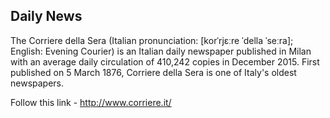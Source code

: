 ## Daily News

The Corriere della Sera (Italian pronunciation: [korˈrjɛːre ˈdella ˈseːra]; English: Evening Courier) is an Italian daily newspaper published in Milan with an average daily circulation of 410,242 copies in December 2015. First published on 5 March 1876, Corriere della Sera is one of Italy's oldest newspapers.

Follow this link - http://www.corriere.it/